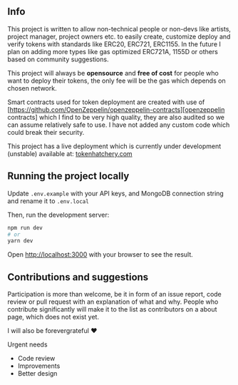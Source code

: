 ## Info

This project is written to allow non-technical people or non-devs like artists, project manager, project owners etc. to easily create, customize deploy and verify tokens with standards like ERC20, ERC721, ERC1155. In the future I plan on adding more types like gas optimized ERC721A, 1155D or others based on community suggestions.

This project will always be **opensource** and **free of cost** for people who want to deploy their tokens, the only fee will be the gas which depends on chosen network.

Smart contracts used for token deployment are created with use of [https://github.com/OpenZeppelin/openzeppelin-contracts][openzeppelin contracts] which I find to be very high quality, they are also audited so we can assume relatively safe to use. I have not added any custom code which could break their security.

This project has a live deployment which is currently under development (unstable) available at: [tokenhatchery.com](tokenhatchery.com)

## Running the project locally

Update `.env.example` with your API keys, and MongoDB connection string and rename it to `.env.local`

Then, run the development server:

```bash
npm run dev
# or
yarn dev
```

Open [http://localhost:3000](http://localhost:3000) with your browser to see the result.

## Contributions and suggestions

Participation is more than welcome, be it in form of an issue report, code review or pull request with an explanation of what and why.
People who contribute significantly will make it to the list as contributors on a about page, which does not exist yet.

I will also be forevergrateful ❤️

Urgent needs

- Code review
- Improvements
- Better design
